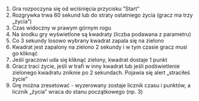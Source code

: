 1)    Gra rozpoczyna się od wciśnięcia przycisku ”Start”
2)    Rozgrywka trwa 60 sekund lub do straty ostatniego życia (gracz ma trzy „życia”)
3)    Czas widoczny w prawym górnym rogu
4)    Na środku gry wyświetlone są kwadraty (liczba podawana z parametru)
5)    Co 3 sekundy losowo wybrany kwadrat zapala się na zielono
6)    Kwadrat jest zapalony na zielono 2 sekundy i w tym czasie gracz musi go kliknąć
7)    Jeśli graczowi uda się kliknąć zielony, kwadrat dostaje 1 punkt
8)    Gracz traci życie, jeśli w trafi w inny kwadrat lub jeśli podświetlenie zielonego kwadratu zniknie po  2 sekundach. Pojawia się alert „straciłeś życie”
9)    Grę można zresetować - wyzerowany zostaje licznik czasu i punktów, a licznik „życia” wraca do stanu początkowego (np. 3)
